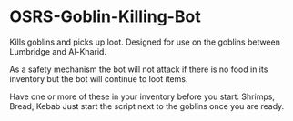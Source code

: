 # OSRS-Goblin-Killing-Bot
Kills goblins and picks up loot. 
Designed for use on the goblins between Lumbridge and Al-Kharid.

As a safety mechanism the bot will not attack if there is no food in its inventory but the bot will continue to loot items.

Have one or more of these in your inventory before you start: Shrimps, Bread, Kebab
Just start the script next to the goblins once you are ready.
